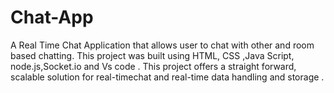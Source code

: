 # Chat-App
A Real Time Chat Application that allows user to chat with other and room based chatting.
This project was built using HTML, CSS ,Java Script, node.js,Socket.io and Vs code .
This project offers a straight forward, scalable solution for real-timechat and real-time data handling and storage .
